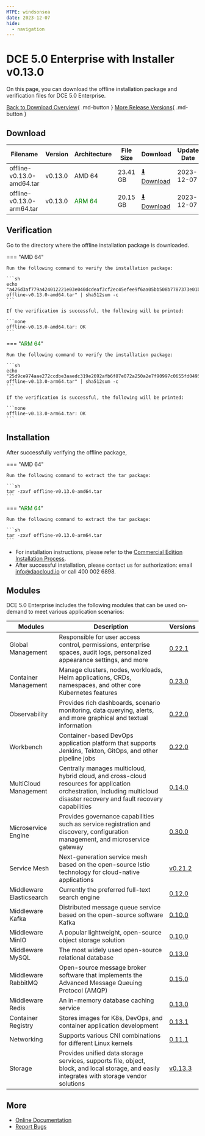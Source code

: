 ```yaml
---
MTPE: windsonsea
date: 2023-12-07
hide:
  - navigation
---
```


# DCE 5.0 Enterprise with Installer v0.13.0

On this page, you can download the offline installation package and verification files for DCE 5.0 Enterprise.

[Back to Download Overview](../index.md#_2){ .md-button } [More Release Versions](./dce5-installer-history.md){ .md-button }

## Download

| Filename | Version | Architecture | File Size | Download | Update Date |
| -------- | ------- | ------------ | --------- | -------- | ----------- |
| offline-v0.13.0-amd64.tar | v0.13.0 | AMD 64 | 23.41 GB | [:arrow_down: Download](https://qiniu-download-public.daocloud.io/DaoCloud_Enterprise/dce5/offline-v0.13.0-amd64.tar) | 2023-12-07 |
| offline-v0.13.0-arm64.tar | v0.13.0 | <font color="green">ARM 64</font> | 20.15 GB | [:arrow_down: Download](https://qiniu-download-public.daocloud.io/DaoCloud_Enterprise/dce5/offline-v0.13.0-arm64.tar) | 2023-12-07 |

## Verification

Go to the directory where the offline installation package is downloaded.

=== "AMD 64"

    Run the following command to verify the installation package:

    ```sh
    echo "a426d3af779a424012221e03e040dcdeaf3cf2ec45efee9f6aa05bb508b7787373e01b4d229b8e29ee97bb77bfc4f9cc24f6fefc918a981f226ed0edba665bb2  offline-v0.13.0-amd64.tar" | sha512sum -c
    ```

    If the verification is successful, the following will be printed:

    ```none
    offline-v0.13.0-amd64.tar: OK
    ```

=== "<font color="green">ARM 64</font>"

    Run the following command to verify the installation package:

    ```sh
    echo "25d9ce974aae272ccdbe3aaedc319e2692afb6f87e072a250a2e7f90997c0655fd04956533be5bdb8d3ea6f6641c0418087894a853f925fec0b432fb2d8ce8f9  offline-v0.13.0-arm64.tar" | sha512sum -c
    ```

    If the verification is successful, the following will be printed:

    ```none
    offline-v0.13.0-arm64.tar: OK
    ```

## Installation

After successfully verifying the offline package,

=== "AMD 64"

    Run the following command to extract the tar package:

    ```sh
    tar -zxvf offline-v0.13.0-amd64.tar
    ```

=== "<font color="green">ARM 64</font>"

    Run the following command to extract the tar package:

    ```sh
    tar -zxvf offline-v0.13.0-arm64.tar
    ```

- For installation instructions, please refer to the [Commercial Edition Installation Process](../../install/commercial/start-install.md).
- After successful installation, please contact us for authorization: email info@daocloud.io or call 400 002 6898.

## Modules

DCE 5.0 Enterprise includes the following modules that can be used on-demand to meet various application scenarios:

| Modules | Description | Versions |
| ------- | ----------- | -------- |
| Global Management | Responsible for user access control, permissions, enterprise spaces, audit logs, personalized appearance settings, and more | [0.22.1](../../ghippo/intro/release-notes.md#v0221) |
| Container Management | Manage clusters, nodes, workloads, Helm applications, CRDs, namespaces, and other core Kubernetes features | [0.23.0](../../kpanda/intro/release-notes.md#v0230) |
| Observability | Provides rich dashboards, scenario monitoring, data querying, alerts, and more graphical and textual information | [0.22.0](../../insight/intro/releasenote.md#v0220) |
| Workbench | Container-based DevOps application platform that supports Jenkins, Tekton, GitOps, and other pipeline jobs | [0.22.0](../../amamba/intro/release-notes.md#v0220) |
| MultiCloud Management | Centrally manages multicloud, hybrid cloud, and cross-cloud resources for application orchestration, including multicloud disaster recovery and fault recovery capabilities | [0.14.0](../../kairship/intro/release-notes.md#v0140) |
| Microservice Engine | Provides governance capabilities such as service registration and discovery, configuration management, and microservice gateway | [0.30.0](../../skoala/intro/release-notes.md#v0300) |
| Service Mesh | Next-generation service mesh based on the open-source Istio technology for cloud-native applications | [v0.21.2](../../mspider/intro/release-notes.md#v0212) |
| Middleware Elasticsearch | Currently the preferred full-text search engine | [0.12.0](../../middleware/elasticsearch/release-notes.md#v0120) |
| Middleware Kafka | Distributed message queue service based on the open-source software Kafka | [0.10.0](../../middleware/kafka/release-notes.md#v0100) |
| Middleware MinIO | A popular lightweight, open-source object storage solution | [0.10.0](../../middleware/minio/release-notes.md#v0100) |
| Middleware MySQL | The most widely used open-source relational database | [0.13.0](../../middleware/mysql/release-notes.md#v0130) |
| Middleware RabbitMQ | Open-source message broker software that implements the Advanced Message Queuing Protocol (AMQP) | [0.15.0](../../middleware/rabbitmq/release-notes.md#v0150) |
| Middleware Redis | An in-memory database caching service | [0.13.0](../../middleware/redis/release-notes.md#v0130) |
| Container Registry | Stores images for K8s, DevOps, and container application development | [0.13.1](../../kangaroo/intro/release-notes.md) |
| Networking | Supports various CNI combinations for different Linux kernels | [0.11.1](../../network/intro/releasenotes.md) |
| Storage | Provides unified data storage services, supports file, object, block, and local storage, and easily integrates with storage vendor solutions | [v0.13.3](../../storage/hwameistor/releasenotes.md) |

## More

- [Online Documentation](../../dce/index.md)
- [Report Bugs](https://github.com/DaoCloud/DaoCloud-docs/issues)
